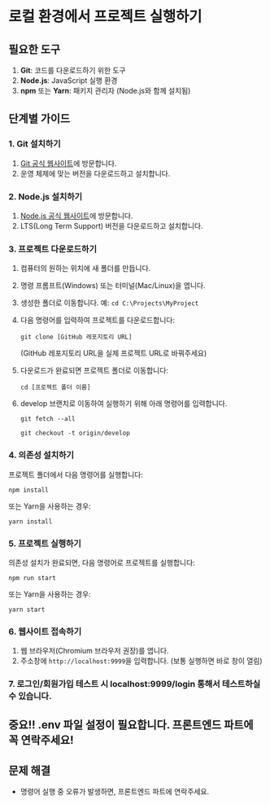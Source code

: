 # 로컬 환경에서 프로젝트 실행하기

## 필요한 도구

1. **Git**: 코드를 다운로드하기 위한 도구
2. **Node.js**: JavaScript 실행 환경
3. **npm** 또는 **Yarn**: 패키지 관리자 (Node.js와 함께 설치됨)

## 단계별 가이드

### 1. Git 설치하기

1. [Git 공식 웹사이트](https://git-scm.com/downloads)에 방문합니다.
2. 운영 체제에 맞는 버전을 다운로드하고 설치합니다.


### 2. Node.js 설치하기

1. [Node.js 공식 웹사이트](https://nodejs.org/)에 방문합니다.
2. LTS(Long Term Support) 버전을 다운로드하고 설치합니다.

### 3. 프로젝트 다운로드하기

1. 컴퓨터의 원하는 위치에 새 폴더를 만듭니다.
2. 명령 프롬프트(Windows) 또는 터미널(Mac/Linux)을 엽니다.
3. 생성한 폴더로 이동합니다. 예: `cd C:\Projects\MyProject`
4. 다음 명령어를 입력하여 프로젝트를 다운로드합니다:
   ```
   git clone [GitHub 레포지토리 URL]
   ```
   (GitHub 레포지토리 URL을 실제 프로젝트 URL로 바꿔주세요)
5. 다운로드가 완료되면 프로젝트 폴더로 이동합니다:
   ```
   cd [프로젝트 폴더 이름]
   ```
6. develop 브랜치로 이동하여 실행하기 위해 아래 명령어를 입력합니다.
   ```
   git fetch --all
   ```

   ```
   git checkout -t origin/develop 
   ```

### 4. 의존성 설치하기

프로젝트 폴더에서 다음 명령어를 실행합니다:

```
npm install
```

또는 Yarn을 사용하는 경우:

```
yarn install
```

### 5. 프로젝트 실행하기

의존성 설치가 완료되면, 다음 명령어로 프로젝트를 실행합니다:

```
npm run start
```

또는 Yarn을 사용하는 경우:

```
yarn start
```

### 6. 웹사이트 접속하기

1. 웹 브라우저(Chromium 브라우저 권장)를 엽니다.
2. 주소창에 `http://localhost:9999`을 입력합니다. (보통 실행하면 바로 창이 열림)

### 7. 로그인/회원가입 테스트 시 localhost:9999/login 통해서 테스트하실 수 있습니다.
## 중요!! .env 파일 설정이 필요합니다. 프론트엔드 파트에 꼭 연락주세요!


## 문제 해결

- 명령어 실행 중 오류가 발생하면, 프론트엔드 파트에 연락주세요.
